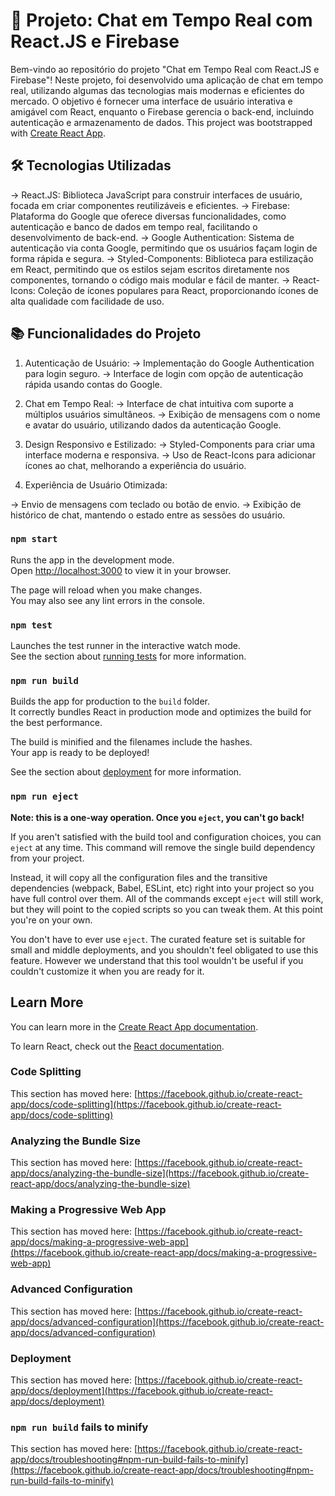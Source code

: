 # 🚀 Projeto: Chat em Tempo Real com React.JS e Firebase

Bem-vindo ao repositório do projeto "Chat em Tempo Real com React.JS e Firebase"! Neste projeto, foi desenvolvido uma aplicação de chat em tempo real, utilizando algumas das tecnologias mais modernas e eficientes do mercado. O objetivo é fornecer uma interface de usuário interativa e amigável com React, enquanto o Firebase gerencia o back-end, incluindo autenticação e armazenamento de dados.
This project was bootstrapped with [Create React App](https://github.com/facebook/create-react-app).

## 🛠️ Tecnologias Utilizadas

-> React.JS: Biblioteca JavaScript para construir interfaces de usuário, focada em criar componentes reutilizáveis e eficientes.
-> Firebase: Plataforma do Google que oferece diversas funcionalidades, como autenticação e banco de dados em tempo real, facilitando o desenvolvimento de back-end.
-> Google Authentication: Sistema de autenticação via conta Google, permitindo que os usuários façam login de forma rápida e segura.
-> Styled-Components: Biblioteca para estilização em React, permitindo que os estilos sejam escritos diretamente nos componentes, tornando o código mais modular e fácil de manter.
-> React-Icons: Coleção de ícones populares para React, proporcionando ícones de alta qualidade com facilidade de uso.

## 📚 Funcionalidades do Projeto

1. Autenticação de Usuário:
  -> Implementação do Google Authentication para login seguro.
  -> Interface de login com opção de autenticação rápida usando contas do Google.
   
2. Chat em Tempo Real:
  -> Interface de chat intuitiva com suporte a múltiplos usuários simultâneos.
  -> Exibição de mensagens com o nome e avatar do usuário, utilizando dados da autenticação Google.
   
3. Design Responsivo e Estilizado:
  -> Styled-Components para criar uma interface moderna e responsiva.
  -> Uso de React-Icons para adicionar ícones ao chat, melhorando a experiência do usuário.

4. Experiência de Usuário Otimizada:

  -> Envio de mensagens com teclado ou botão de envio.
  -> Exibição de histórico de chat, mantendo o estado entre as sessões do usuário.

### `npm start`

Runs the app in the development mode.\
Open [http://localhost:3000](http://localhost:3000) to view it in your browser.

The page will reload when you make changes.\
You may also see any lint errors in the console.

### `npm test`

Launches the test runner in the interactive watch mode.\
See the section about [running tests](https://facebook.github.io/create-react-app/docs/running-tests) for more information.

### `npm run build`

Builds the app for production to the `build` folder.\
It correctly bundles React in production mode and optimizes the build for the best performance.

The build is minified and the filenames include the hashes.\
Your app is ready to be deployed!

See the section about [deployment](https://facebook.github.io/create-react-app/docs/deployment) for more information.

### `npm run eject`

**Note: this is a one-way operation. Once you `eject`, you can't go back!**

If you aren't satisfied with the build tool and configuration choices, you can `eject` at any time. This command will remove the single build dependency from your project.

Instead, it will copy all the configuration files and the transitive dependencies (webpack, Babel, ESLint, etc) right into your project so you have full control over them. All of the commands except `eject` will still work, but they will point to the copied scripts so you can tweak them. At this point you're on your own.

You don't have to ever use `eject`. The curated feature set is suitable for small and middle deployments, and you shouldn't feel obligated to use this feature. However we understand that this tool wouldn't be useful if you couldn't customize it when you are ready for it.

## Learn More

You can learn more in the [Create React App documentation](https://facebook.github.io/create-react-app/docs/getting-started).

To learn React, check out the [React documentation](https://reactjs.org/).

### Code Splitting

This section has moved here: [https://facebook.github.io/create-react-app/docs/code-splitting](https://facebook.github.io/create-react-app/docs/code-splitting)

### Analyzing the Bundle Size

This section has moved here: [https://facebook.github.io/create-react-app/docs/analyzing-the-bundle-size](https://facebook.github.io/create-react-app/docs/analyzing-the-bundle-size)

### Making a Progressive Web App

This section has moved here: [https://facebook.github.io/create-react-app/docs/making-a-progressive-web-app](https://facebook.github.io/create-react-app/docs/making-a-progressive-web-app)

### Advanced Configuration

This section has moved here: [https://facebook.github.io/create-react-app/docs/advanced-configuration](https://facebook.github.io/create-react-app/docs/advanced-configuration)

### Deployment

This section has moved here: [https://facebook.github.io/create-react-app/docs/deployment](https://facebook.github.io/create-react-app/docs/deployment)

### `npm run build` fails to minify

This section has moved here: [https://facebook.github.io/create-react-app/docs/troubleshooting#npm-run-build-fails-to-minify](https://facebook.github.io/create-react-app/docs/troubleshooting#npm-run-build-fails-to-minify)
